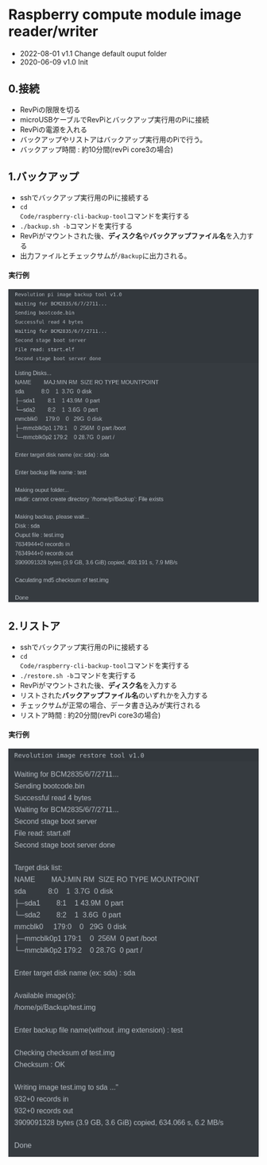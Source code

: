 # Raspberry compute module image reader/writer

- 2022-08-01 v1.1 Change default ouput folder
- 2020-06-09 v1.0 Init 

## 0.接続
- RevPiの限限を切る  
- microUSBケーブルでRevPiとバックアップ実行用のPiに接続  
- RevPiの電源を入れる
- バックアップやリストアはバックアップ実行用のPiで行う。
- バックアップ時間 : 約10分間(revPi core3の場合)

## 1.バックアップ
- sshでバックアップ実行用のPiに接続する
- <code>cd Code/raspberry-cli-backup-tool</code>コマンドを実行する  
- <code>./backup.sh -b</code>コマンドを実行する  
- RevPiがマウントされた後、<b>ディスク名</b>や<b>バックアップファイル名</b>を入力する
- 出力ファイルとチェックサムが<code>/Backup</code>に出力される。 

#### 実行例
![alt text](./img/backup.png "Backup")


## 2.リストア
- sshでバックアップ実行用のPiに接続する
- <code>cd Code/raspberry-cli-backup-tool</code>コマンドを実行する  
- <code>./restore.sh -b</code>コマンドを実行する  
- RevPiがマウントされた後、<b>ディスク名</b>を入力する  
- リストされた<b>バックアップファイル名</b>のいずれかを入力する  
- チェックサムが正常の場合、データ書き込みが実行される
- リストア時間 : 約20分間(revPi core3の場合)

#### 実行例
![alt text](./img/restore.png "Restore")